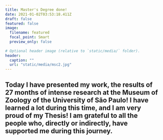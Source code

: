```yaml
---
title: Master's Degree done!
date: 2021-01-02T03:53:18.411Z
draft: false
featured: false
image:
  filename: featured
  focal_point: Smart
  preview_only: false
  
# Optional header image (relative to `static/media/` folder).
header:
  caption: ""
  url: "static/media/msc2.jpg"
---
```

Today I have presented my work, the results of 27 months of intense research at the Museum of Zoology of the University of São Paulo! I have learned a lot during this time, and I am very proud of my Thesis! I am grateful to all the people who, directly or indirectly, have supported me during this journey.
---
